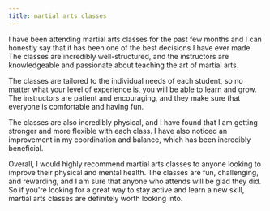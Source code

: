 ```yaml
---
title: martial arts classes
---
```


I have been attending martial arts classes for the past few months and I can honestly say that it has been one of the best decisions I have ever made. The classes are incredibly well-structured, and the instructors are knowledgeable and passionate about teaching the art of martial arts. 

The classes are tailored to the individual needs of each student, so no matter what your level of experience is, you will be able to learn and grow. The instructors are patient and encouraging, and they make sure that everyone is comfortable and having fun. 

The classes are also incredibly physical, and I have found that I am getting stronger and more flexible with each class. I have also noticed an improvement in my coordination and balance, which has been incredibly beneficial. 

Overall, I would highly recommend martial arts classes to anyone looking to improve their physical and mental health. The classes are fun, challenging, and rewarding, and I am sure that anyone who attends will be glad they did. So if you're looking for a great way to stay active and learn a new skill, martial arts classes are definitely worth looking into.